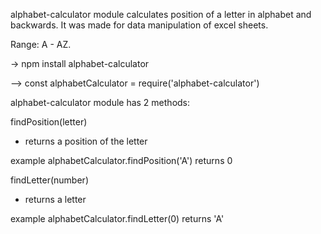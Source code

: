 alphabet-calculator module calculates position of a letter in alphabet and backwards. It was made for data manipulation of excel sheets. 

Range: A - AZ.

-> npm install alphabet-calculator

--> const alphabetCalculator = require('alphabet-calculator')

alphabet-calculator module has 2 methods:

findPosition(letter)
- returns a position of the letter

example
alphabetCalculator.findPosition('A') returns 0


findLetter(number)
- returns a letter

example
alphabetCalculator.findLetter(0) returns 'A'